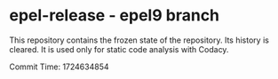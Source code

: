 # epel-release - epel9 branch

This repository contains the frozen state of the repository.
Its history is cleared. It is used only for static code
analysis with Codacy.

Commit Time: 1724634854